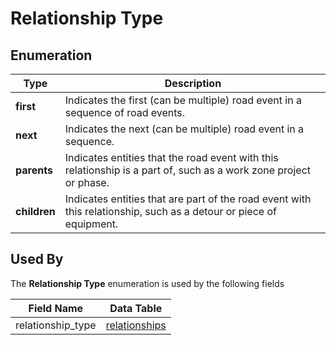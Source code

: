 # Relationship Type 

## Enumeration
Type | Description
--- | ---
**first** | Indicates the first (can be multiple) road event in a sequence of road events.
**next** | Indicates the next (can be multiple) road event in a sequence.
**parents** | Indicates entities that the road event with this relationship is a part of, such as a work zone project or phase.
**children** | Indicates entities that are part of the road event with this relationship, such as a detour or piece of equipment.

## Used By
The **Relationship Type** enumeration is used by the following fields

Field Name | Data Table
--- | ---
relationship_type | [relationships](/feed-content/data-tables/relationships.md)
